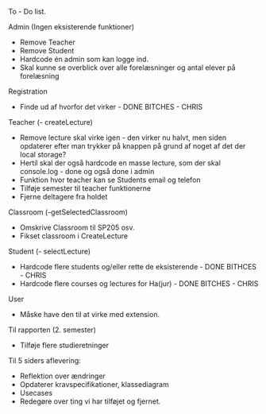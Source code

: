 To - Do list. 

Admin
(Ingen eksisterende funktioner)
- Remove Teacher
- Remove Student 
- Hardcode én admin som kan logge ind. 
- Skal kunne se overblick over alle forelæsninger og antal elever på forelæsning

Registration
- Finde ud af hvorfor det virker - DONE BITCHES - CHRIS 

Teacher 
(- createLecture)
- Remove lecture skal virke igen - den virker nu halvt, men siden opdaterer efter man trykker på knappen på grund af noget af det der local storage?
- Hertil skal der også hardcode en masse lecture, som der skal console.log - done og også done i admin
- Funktion hvor teacher kan se Students email og telefon
- Tilføje semester til teacher funktionerne 
- Fjerne deltagere fra holdet 

Classroom
(-getSelectedClassroom)
- Omskrive Classroom til SP205 osv. 
- Fikset classroom i CreateLecture 

Student 
(- selectLecture)
- Hardcode flere students og/eller rette de eksisterende - DONE BITHCES - CHRIS
- Hardcode flere courses og lectures for Ha(jur) - DONE BITCHES - CHRIS

User 
- Måske have den til at virke med extension. 



Til rapporten (2. semester)
- Tilføje flere studieretninger 


Til 5 siders aflevering: 
- Reflektion over ændringer
- Opdaterer kravspecifikationer, klassediagram
- Usecases
- Redegøre over ting vi har tilføjet og fjernet. 